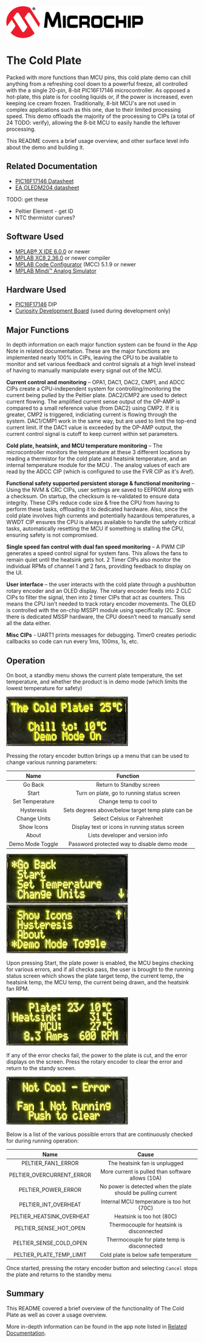 [![MCHP](images/microchip.png)](https://www.microchip.com)

# The Cold Plate

Packed with more functions than MCU pins, this cold plate demo can chill anything from a refreshing cool down to a powerful freeze, all controlled with the a single 20-pin, 8-bit PIC16F17146 microcontroller. As opposed a hot-plate, this plate is for cooling liquids or, if the power is increased, even keeping ice cream frozen. Traditionally, 8-bit MCU's are not used in complex applications such as this one, due to their limited processing speed. This demo offloads the majority of the processing to CIPs (a total of 24 TODO: verify), allowing the 8-bit MCU to easily handle the leftover processing.

This README covers a brief usage overview, and other surface level info about the demo and building it.
<!--ADD IN LATER AFTER APP NOTE IS PUBLISHED: For in-depth information on the implementation details of this demo, check out the app note listed in the related documentation. -->

## Related Documentation
- [PIC16F17146 Datasheet](https://ww1.microchip.com/downloads/aemDocuments/documents/MCU08/ProductDocuments/DataSheets/-PIC16F17126-46-Full-Featured-Microcontrollers-Data-Sheet-40002343C.pdf)
- [EA OLEDM204 datasheet](https://www.lcd-module.de/fileadmin/html-seiten/eng/pdf/doma/oledm204-ae.pdf)

TODO: get these
- Peltier Element - get ID
- NTC thermistor curves?

<!-- Any information about an application note or tech brief can be linked here. Use unbreakable links!
     In addition a link to the device family landing page and relevant peripheral pages as well:
     - [AN3381 - Brushless DC Fan Speed Control Using Temperature Input and Tachometer Feedback](https://microchip.com/00003381/)
     - [PIC18F-Q10 Family Product Page](https://www.microchip.com/design-centers/8-bit/pic-mcus/device-selection/pic18f-q10-product-family) -->

## Software Used

- [MPLAB® X IDE 6.0.0](https://www.microchip.com/en-us/tools-resources/develop/mplab-x-ide) or newer
- [MPLAB XC8 2.36.0](https://www.microchip.com/en-us/tools-resources/develop/mplab-xc-compilers) or newer compiler
- [MPLAB Code Configurator](https://www.microchip.com/en-us/tools-resources/configure/mplab-code-configurator) (MCC) 5.1.9 or newer
- [MPLAB Mindi&trade; Analog Simulator](https://www.microchip.com/en-us/tools-resources/develop/analog-development-tool-ecosystem/mplab-mindi-analog-simulator)

## Hardware Used

- [PIC16F17146](https://www.microchip.com/en-us/product/PIC16F17146) DIP
- [Curiosity Development Board](https://www.microchip.com/en-us/development-tool/dm164137) (used during development only)

## Major Functions

In depth information on each major function system can be found in the App Note in related documentation. These are the major functions are implemented nearly 100% in CIPs, leaving the CPU to be available to monitor and set various feedback and control signals at a high level instead of having to manually manipulate every signal out of the MCU.

**Current control and monitoring** – OPA1, DAC1, DAC2, CMP1, and ADCC CIPs create a CPU-independent system for controlling/monitoring the current being pulled by the Peltier plate. DAC2/CMP2 are used to detect current flowing. The amplified current sense output of the OP-AMP is compared to a small reference value (from DAC2) using CMP2. If it is greater, CMP2 is triggered, indiciating current is flowing through the system. DAC1/CMP1 work in the same way, but are used to limit the top-end current limit. If the DAC1 value is exceeded by the OP-AMP output, the current control signal is cutoff to keep current within set parameters.

**Cold plate, heatsink, and MCU temperature monitoring** – The microcontroller monitors the temperature at these 3 different locations by reading a thermistor for the cold plate and heatsink temperature, and an internal temperature module for the MCU . The analog values of each are read by the ADCC CIP (which is configured to use the FVR CIP as it's Aref).

**Functional safety supported persistent storage & functional monitoring** –  Using the NVM & CRC CIPs, user settings are saved to EEPROM along with a checksum. On startup, the checksum is re-validated to ensure data integrity. These CIPs reduce code size & free the CPU from having to perform these tasks, offloading it to dedicated hardware. Also, since the cold plate involves high currents and potentially hazardous temperatures, a WWDT CIP ensures the CPU is always available to handle the safety critical tasks, automatically resetting the MCU if something is stalling the CPU, ensuring safety is not compromised.

**Single speed fan control with dual fan speed monitoring** – A PWM CIP generates a speed control signal for system fans. This allows the fans to remain quiet until the heatsink gets hot. 2 Timer CIPs also monitor the individual RPMs of channel 1 and 2 fans, providing feedback to display on the UI.

**User interface** – the user interacts with the cold plate through a pushbutton rotary encoder and an OLED display. The rotary encoder feeds into 2 CLC CIPs to filter the signal, then into 2 timer CIPs that act as counters. This means the CPU isn’t needed to track rotary encoder movements. The OLED is controlled with the on-chip MSSP1 module using specifically I2C. Since there is dedicated MSSP hardware, the CPU doesn’t need to manually send all the data either.

**Misc CIPs** - UART1 prints messages for debugging. Timer0 creates periodic callbacks so code can run every 1ms, 100ms, 1s, etc.

## Operation

On boot, a standby menu shows the current plate temperature, the set temperature, and whether the product is in demo mode (which limits the lowest temperature for safety)

![Main Menu](images/main_menu.jpg)

Pressing the rotary encoder button brings up a menu that can be used to change various running parameters:

| Name | Function |
| :---: | :---: |
| Go Back | Return to Standby screen |
| Start | Turn on plate, go to running status screen |
| Set Temperature | Change temp to cool to |
| Hysteresis | Sets degrees above/below target temp plate can be|
| Change Units | Select Celsius or Fahrenheit|
| Show Icons | Display text or icons in running status screen |
| About | Lists developer and version info |
| Demo Mode Toggle | Password protected way to disable demo mode|

![Top Menu](images/top_menu.jpg)
![Bottom Menu](images/bottom_menu.jpg)

Upon pressing Start, the plate power is enabled, the MCU begins checking for various errors, and if all checks pass, the user is brought to the running status screen which shows the plate target temp, the current temp, the heatsink temp, the MCU temp, the current being drawn, and the heatsink fan RPM.

![Running Menu](images/running.jpg)

If any of the error checks fail, the power to the plate is cut, and the error displays on the screen. Press the rotary encoder to clear the error and return to the standy screen.

![Error Menu](images/error.jpg)

Below is a list of the various possible errors that are continuously checked for during running operation:

| Name | Cause |
| :---: | :---: |
| PELTIER_FAN1_ERROR | The heatsink fan is unplugged |
| PELTIER_OVERCURRENT_ERROR | More current is pulled than software allows (10A)|
| PELTIER_POWER_ERROR | No power is detected when the plate should be pulling current |
| PELTIER_INT_OVERHEAT | Internal MCU temperature is too hot (70C)|
| PELTIER_HEATSINK_OVERHEAT | Heatsink is too hot (80C)|
| PELTIER_SENSE_HOT_OPEN | Thermocouple for heatsink is disconnected |
| PELTIER_SENSE_COLD_OPEN | Thermocouple for plate temp is disconnected |
| PELTIER_PLATE_TEMP_LIMIT | Cold plate is below safe temperature |

Once started, pressing the rotary encoder button and selecting `Cancel` stops the plate and returns to the standby menu

## Summary
This README covered a brief overview of the functionality of The Cold Plate as well as cover a usage overview. 

More in-depth information can be found in the app note listed in [Related Documentation](#related-documentation).
